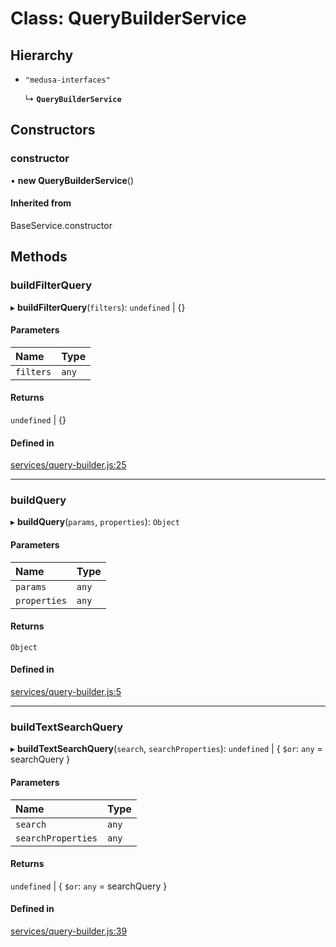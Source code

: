 # Class: QueryBuilderService

## Hierarchy

- `"medusa-interfaces"`

  ↳ **`QueryBuilderService`**

## Constructors

### constructor

• **new QueryBuilderService**()

#### Inherited from

BaseService.constructor

## Methods

### buildFilterQuery

▸ **buildFilterQuery**(`filters`): `undefined` \| {}

#### Parameters

| Name      | Type  |
| :-------- | :---- |
| `filters` | `any` |

#### Returns

`undefined` \| {}

#### Defined in

[services/query-builder.js:25](https://github.com/medusajs/medusa/blob/2d3e404f/packages/medusa/src/services/query-builder.js#L25)

---

### buildQuery

▸ **buildQuery**(`params`, `properties`): `Object`

#### Parameters

| Name         | Type  |
| :----------- | :---- |
| `params`     | `any` |
| `properties` | `any` |

#### Returns

`Object`

#### Defined in

[services/query-builder.js:5](https://github.com/medusajs/medusa/blob/2d3e404f/packages/medusa/src/services/query-builder.js#L5)

---

### buildTextSearchQuery

▸ **buildTextSearchQuery**(`search`, `searchProperties`): `undefined` \| { `$or`: `any` = searchQuery }

#### Parameters

| Name               | Type  |
| :----------------- | :---- |
| `search`           | `any` |
| `searchProperties` | `any` |

#### Returns

`undefined` \| { `$or`: `any` = searchQuery }

#### Defined in

[services/query-builder.js:39](https://github.com/medusajs/medusa/blob/2d3e404f/packages/medusa/src/services/query-builder.js#L39)
